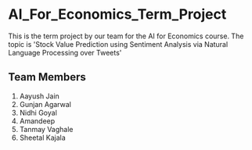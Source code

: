 # AI_For_Economics_Term_Project
This is the term project by our team for the AI for Economics course. The topic is 'Stock Value Prediction using Sentiment Analysis via Natural Language Processing over Tweets'

Team Members
------------

1) Aayush Jain 
2) Gunjan Agarwal
3) Nidhi Goyal
4) Amandeep
5) Tanmay Vaghale
6) Sheetal Kajala
